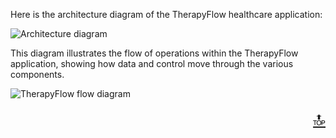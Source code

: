 Here is the architecture diagram of the TherapyFlow healthcare application:

![Architecture diagram](https://github.com/TejaswiKandunuri/TherapyFlow-HEALTHCARE-WEBSITE-/assets/110902627/5184e0e4-f430-4348-95f5-afe7855a9ef1)

This diagram illustrates the flow of operations within the TherapyFlow application, showing how data and control move through the various components.

![TherapyFlow flow diagram](https://github.com/TejaswiKandunuri/TherapyFlow-HEALTHCARE-WEBSITE-/assets/110902627/df749559-19a6-4f84-b082-692eed63fd67)

<p align="right"><a href="#top" style="font-size: 29px;">🔝</a></p>
